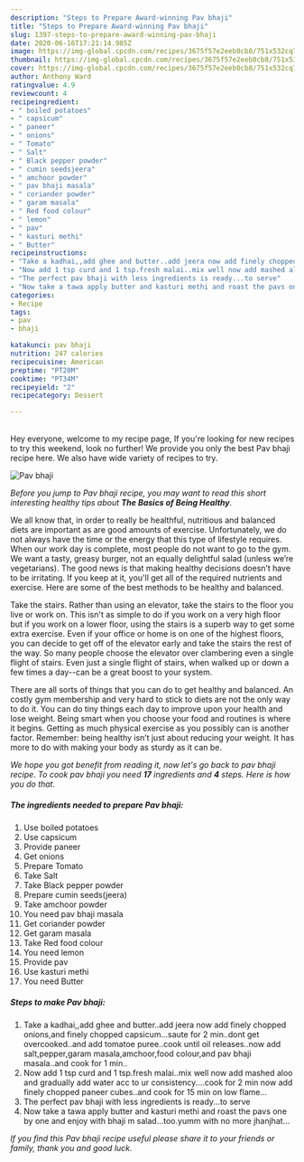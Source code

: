 ```yaml
---
description: "Steps to Prepare Award-winning Pav bhaji"
title: "Steps to Prepare Award-winning Pav bhaji"
slug: 1397-steps-to-prepare-award-winning-pav-bhaji
date: 2020-06-16T17:21:14.985Z
image: https://img-global.cpcdn.com/recipes/3675f57e2eeb0cb8/751x532cq70/pav-bhaji-recipe-main-photo.jpg
thumbnail: https://img-global.cpcdn.com/recipes/3675f57e2eeb0cb8/751x532cq70/pav-bhaji-recipe-main-photo.jpg
cover: https://img-global.cpcdn.com/recipes/3675f57e2eeb0cb8/751x532cq70/pav-bhaji-recipe-main-photo.jpg
author: Anthony Ward
ratingvalue: 4.9
reviewcount: 4
recipeingredient:
- " boiled potatoes"
- " capsicum"
- " paneer"
- " onions"
- " Tomato"
- " Salt"
- " Black pepper powder"
- " cumin seedsjeera"
- " amchoor powder"
- " pav bhaji masala"
- " coriander powder"
- " garam masala"
- " Red food colour"
- " lemon"
- " pav"
- " kasturi methi"
- " Butter"
recipeinstructions:
- "Take a kadhai,,add ghee and butter..add jeera now add finely chopped onions,and finely chopped capsicum...saute for 2 min..dont get overcooked..and add tomatoe puree..cook until oil releases..now add salt,pepper,garam masala,amchoor,food colour,and pav bhaji masala..and cook for 1 min.."
- "Now add 1 tsp curd and 1 tsp.fresh malai..mix well now add mashed aloo and gradually add water acc to ur consistency....cook for 2 min now add finely chopped paneer cubes..and cook for 15 min on low flame..."
- "The perfect pav bhaji with less ingredients is ready...to serve"
- "Now take a tawa apply butter and kasturi methi and roast the pavs one by one and enjoy with bhaji m salad...too.yumm with no more jhanjhat..."
categories:
- Recipe
tags:
- pav
- bhaji

katakunci: pav bhaji 
nutrition: 247 calories
recipecuisine: American
preptime: "PT20M"
cooktime: "PT34M"
recipeyield: "2"
recipecategory: Dessert

---
```

<br>
Hey everyone, welcome to my recipe page, If you're looking for new recipes to try this weekend, look no further! We provide you only the best Pav bhaji recipe here. We also have wide variety of recipes to try.
<br>


![Pav bhaji](https://img-global.cpcdn.com/recipes/3675f57e2eeb0cb8/751x532cq70/pav-bhaji-recipe-main-photo.jpg)

<i>Before you jump to Pav bhaji recipe, you may want to read this short interesting healthy tips about <strong>The Basics of Being Healthy</strong>.</i>

We all know that, in order to really be healthful, nutritious and balanced diets are important as are good amounts of exercise. Unfortunately, we do not always have the time or the energy that this type of lifestyle requires. When our work day is complete, most people do not want to go to the gym. We want a tasty, greasy burger, not an equally delightful salad (unless we’re vegetarians). The good news is that making healthy decisions doesn’t have to be irritating. If you keep at it, you'll get all of the required nutrients and exercise. Here are some of the best methods to be healthy and balanced.

Take the stairs. Rather than using an elevator, take the stairs to the floor you live or work on. This isn't as simple to do if you work on a very high floor but if you work on a lower floor, using the stairs is a superb way to get some extra exercise. Even if your office or home is on one of the highest floors, you can decide to get off of the elevator early and take the stairs the rest of the way. So many people choose the elevator over clambering even a single flight of stairs. Even just a single flight of stairs, when walked up or down a few times a day--can be a great boost to your system. 

There are all sorts of things that you can do to get healthy and balanced. An costly gym membership and very hard to stick to diets are not the only way to do it. You can do tiny things each day to improve upon your health and lose weight. Being smart when you choose your food and routines is where it begins. Getting as much physical exercise as you possibly can is another factor. Remember: being healthy isn’t just about reducing your weight. It has more to do with making your body as sturdy as it can be. 


<i>We hope you got benefit from reading it, now let's go back to pav bhaji recipe. To cook pav bhaji you need <strong>17</strong> ingredients and <strong>4</strong> steps. Here is how you do that.
</i>

##### The ingredients needed to prepare Pav bhaji:

1. Use  boiled potatoes
1. Use  capsicum
1. Provide  paneer
1. Get  onions
1. Prepare  Tomato
1. Take  Salt
1. Take  Black pepper powder
1. Prepare  cumin seeds(jeera)
1. Take  amchoor powder
1. You need  pav bhaji masala
1. Get  coriander powder
1. Get  garam masala
1. Take  Red food colour
1. You need  lemon
1. Provide  pav
1. Use  kasturi methi
1. You need  Butter


##### Steps to make Pav bhaji:

1. Take a kadhai,,add ghee and butter..add jeera now add finely chopped onions,and finely chopped capsicum...saute for 2 min..dont get overcooked..and add tomatoe puree..cook until oil releases..now add salt,pepper,garam masala,amchoor,food colour,and pav bhaji masala..and cook for 1 min..
1. Now add 1 tsp curd and 1 tsp.fresh malai..mix well now add mashed aloo and gradually add water acc to ur consistency....cook for 2 min now add finely chopped paneer cubes..and cook for 15 min on low flame...
1. The perfect pav bhaji with less ingredients is ready...to serve
1. Now take a tawa apply butter and kasturi methi and roast the pavs one by one and enjoy with bhaji m salad...too.yumm with no more jhanjhat...


<i>If you find this Pav bhaji recipe useful please share it to your friends or family, thank you and good luck.</i>
